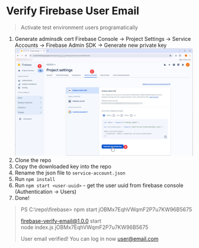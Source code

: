# Verify Firebase User Email

> Activate test environment users programatically

1. Generate adminsdk cert Firebase Console -> Project Settings -> Service Accounts -> Firebase Admin SDK -> Generate new private key ![Image describing what to click](./docs/admin-sdk.png)
2. Clone the repo
3. Copy the downloaded key into the repo
4. Rename the json file to `service-account.json`
5. Run `npm install`
6. Run `npm start <user-uuid>` - get the user uuid from firebase console (Authentication -> Users)
7. Done!

> PS C:\repo\firebase> npm start jOBMx7EqhVWqmF2P7u7KW96B5675
>
> firebase-verify-email@1.0.0 start  
> node index.js jOBMx7EqhVWqmF2P7u7KW96B5675
>
> User email verified! You can log in now user@email.com
